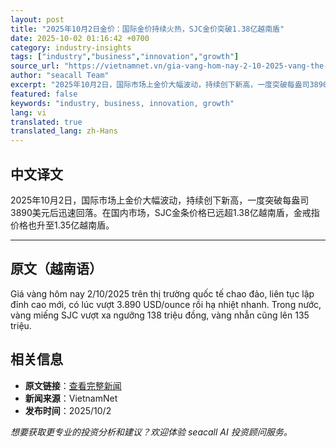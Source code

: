 ```yaml
---
layout: post
title: "2025年10月2日金价：国际金价持续火热，SJC金价突破1.38亿越南盾"
date: 2025-10-02 01:16:42 +0700
category: industry-insights
tags: ["industry","business","innovation","growth"]
source_url: "https://vietnamnet.vn/gia-vang-hom-nay-2-10-2025-vang-the-gioi-chao-dao-sjc-vuot-xa-138-trieu-dong-2448194.html"
author: "seacall Team"
excerpt: "2025年10月2日，国际市场上金价大幅波动，持续创下新高，一度突破每盎司3890美元后迅速回落。在国内市场，SJC金条价格已远超1.38亿越南盾，金戒指价格也升至1.35亿越南盾。..."
featured: false
keywords: "industry, business, innovation, growth"
lang: vi
translated: true
translated_lang: zh-Hans
---
```


## 中文译文

2025年10月2日，国际市场上金价大幅波动，持续创下新高，一度突破每盎司3890美元后迅速回落。在国内市场，SJC金条价格已远超1.38亿越南盾，金戒指价格也升至1.35亿越南盾。

---

## 原文（越南语）

Giá vàng hôm nay 2/10/2025 trên thị trường quốc tế chao đảo, liên tục lập đỉnh cao mới, có lúc vượt 3.890 USD/ounce rồi hạ nhiệt nhanh. Trong nước, vàng miếng SJC vượt xa ngưỡng 138 triệu đồng, vàng nhẫn cũng lên 135 triệu.

## 相关信息

- **原文链接**：[查看完整新闻](https://vietnamnet.vn/gia-vang-hom-nay-2-10-2025-vang-the-gioi-chao-dao-sjc-vuot-xa-138-trieu-dong-2448194.html)
- **新闻来源**：VietnamNet
- **发布时间**：2025/10/2

*想要获取更专业的投资分析和建议？欢迎体验 seacall AI 投资顾问服务。*